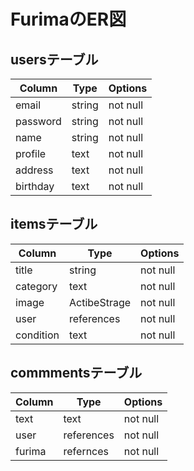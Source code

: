 # FurimaのER図

## usersテーブル

| Column   | Type   | Options     |
| -------- | ------ | ----------- |
|email     |string  |not null     |
|password  |string  |not null     |
|name      |string  |not null     |
|profile   |text    |not null     |
|address   |text    |not null     |
|birthday  |text    |not null     | 

## itemsテーブル

| Column   | Type       | Options     |
| -------- | -----------| ----------- |
|title     |string      |not null     |
|category  |text        |not null     |
|image     |ActibeStrage|not null     |
|user      |references  |not null     |
|condition |text        |not null     |

## commmentsテーブル

| Column   | Type       | Options     |
| -------- | -----------| ----------- |
|text      |text        |not null     |
|user      |references  |not null     |
|furima    |refernces   |not null     |

